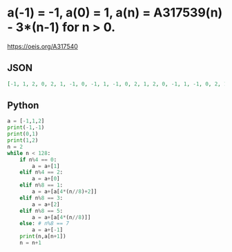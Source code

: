 # a\(\-1\) \= \-1, a\(0\) \= 1, a\(n\) \= A317539\(n\) \- 3\*\(n\-1\) for n \> 0\.
https://oeis.org/A317540
## JSON
```JSON
[-1, 1, 2, 0, 2, 1, -1, 0, -1, 1, -1, 0, 2, 1, 2, 0, -1, 1, -1, 0, 2, 1, -1, 0, -1, 1, 2, 0, 2, 1, 2, 0, -1, 1, -1, 0, 2, 1, -1, 0, -1, 1, -1, 0, 2, 1, 2, 0, -1, 1, 2, 0, 2, 1, -1, 0, -1, 1, 2, 0, 2, 1, 2, 0, -1, 1, -1, 0, 2, 1, -1, 0, -1, 1, -1]
```
## Python
```Python
a = [-1,1,2]
print(-1,-1)
print(0,1)
print(1,2)
n = 2
while n < 128:
    if n%4 == 0:
        a = a+[1]
    elif n%4 == 2:
        a = a+[0]
    elif n%8 == 1:
        a = a+[a[4*(n//8)+2]]
    elif n%8 == 3:
        a = a+[2]
    elif n%8 == 5:
        a = a+[a[4*(n//8)]]
    else: # n%8 == 7
        a = a+[-1]
    print(n,a[n+1])
    n = n+1
```

